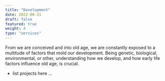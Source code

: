 ```yaml
---
title: "Development"
date: 2022-08-31
draft: false
featured: true
weight: 4
type: "services"
---
```


From we are conceived and into old age, we are constantly exposed to a multitude of factors that mold our development. Being genetic, biological, environmental, or other, understanding how we develop, and how early life factors influence old age, is crucial.

- list projects here ...